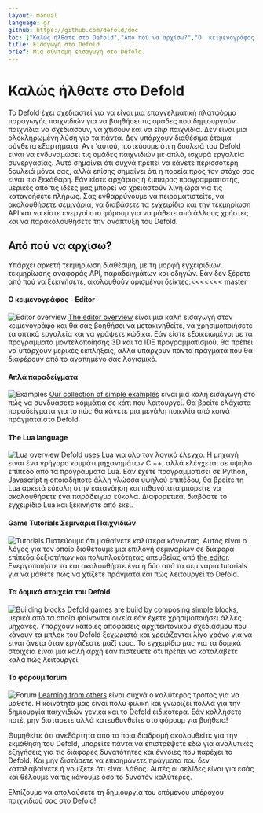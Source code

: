 ```yaml
---
layout: manual
language: gr
github: https://github.com/defold/doc
toc: ["Καλώς ήλθατε στο Defold","Από πού να αρχίσω?","Ο  κειμενογράφος - Editor","Απλά παραδείγματα","The Lua language","Game Tutorials Σεμινάρια Παιχνιδιών","Τα δομικά στοιχεία του Defold","Το φόρουμ forum"]
title: Εισαγωγή στο Defold
brief: Μια σύντομη εισαγωγή στο Defold.
---
```


# Καλώς ήλθατε στο Defold

Το Defold έχει σχεδιαστεί για να είναι μια επαγγελματική πλατφόρμα παραγωγής παιχνιδιών για να βοηθήσει τις ομάδες που δημιουργούν παιχνίδια να σχεδιάσουν, να χτίσουν και να _ship_ παιχνίδια. Δεν είναι μια ολοκληρωμένη λύση για τα πάντα. Δεν υπάρχουν διαθέσιμα έτοιμα σύνθετα εξαρτήματα. Αντ 'αυτού, πιστεύουμε ότι η δουλειά του Defold είναι να ενδυναμώσει τις ομάδες παιχνιδιών με απλά, ισχυρά εργαλεία συνεργασίας. Αυτό σημαίνει ότι συχνά πρέπει να κάνετε περισσότερη δουλειά μόνοι σας, αλλά επίσης σημαίνει ότι η πορεία προς τον στόχο σας είναι πιο ξεκάθαρη.
Εάν είστε αρχάριος ή έμπειρος προγραμματιστής, μερικές από τις ιδέες μας μπορεί να χρειαστούν λίγη ώρα για τις κατανοήσετε πλήρως. Σας ενθαρρύνουμε να πειραματιστείτε, να ακολουθήσετε σεμινάρια, να διαβάσετε τα εγχειρίδια και την τεκμηρίωση API και να είστε ενεργοί στο φόρουμ για να μάθετε από άλλους χρήστες και να παρακολουθήσετε την ανάπτυξη του Defold.

## Από πού να αρχίσω?

Υπάρχει αρκετή τεκμηρίωση διαθέσιμη, με τη μορφή εγχειριδίων, τεκμηρίωσης αναφοράς API, παραδειγμάτων και οδηγών. Εάν δεν ξέρετε από πού να ξεκινήσετε, ακολουθούν ορισμένοι δείκτες:<<<<<<< master

#### Ο  κειμενογράφος - Editor
![Editor overview](/manuals/images/introduction/editor.png) [The editor overview](/manuals/editor/) είναι μια καλή εισαγωγή στον κειμενογράφο και θα σας βοηθήσει να μετακινηθείτε, να χρησιμοποιήσετε τα οπτικά εργαλεία και να γράψετε κώδικα. Εάν είστε εξοικειωμένοι με τα προγράμματα μοντελοποίησης 3D και τα IDE προγραμματισμού, θα πρέπει να υπάρχουν μερικές εκπλήξεις, αλλά υπάρχουν πάντα πράγματα που θα διαφέρουν από το αγαπημένο σας λογισμικό.

#### Απλά παραδείγματα
![Examples](/manuals/images/introduction/examples.jpg) [Our collection of simple examples](/examples/) είναι μια καλή εισαγωγή στο πώς να συνδυάσετε κομμάτια σε κάτι που λειτουργεί. Θα βρείτε ελάχιστα παραδείγματα για το πώς θα κάνετε μια μεγάλη ποικιλία από κοινά πράγματα στο Defold.

#### The Lua language
![Lua overview](/manuals/images/introduction/lua.png) [Defold uses Lua](/manuals/lua/) για όλο τον λογικό έλεγχο. Η μηχανή είναι ένα γρήγορο κομμάτι μηχανημάτων C ++, αλλά ελέγχεται σε υψηλό επίπεδο από τα προγράμματα Lua. Εάν έχετε προγραμματίσει σε Python, Javascript ή οποιαδήποτε άλλη γλώσσα υψηλού επιπέδου, θα βρείτε τη Lua αρκετά εύκολη στην κατανόηση και πιθανότατα μπορείτε να ακολουθήσετε ένα παράδειγμα εύκολα. Διαφορετικά, διαβάστε το εγχειρίδιο Lua και ξεκινήστε από εκεί.

#### Game Tutorials Σεμινάρια Παιχνιδιών
![Tutorials](/manuals/images/introduction/tutorials.jpg) Πιστεύουμε ότι μαθαίνετε καλύτερα κάνοντας. Αυτός είναι ο λόγος για τον οποίο διαθέτουμε μια επιλογή σεμιναρίων σε διάφορα επίπεδα δεξιοτήτων και πολυπλοκότητας απευθείας από [the editor](/manuals/editor/). Ενεργοποιήστε τα και ακολουθήστε ένα ή δύο από τα σεμινάρια tutorials για να μάθετε πώς να χτίζετε πράγματα και πώς λειτουργεί το Defold.

#### Τα δομικά στοιχεία του Defold
![Building blocks](/manuals/images/introduction/building_blocks.png) [Defold games are build by composing simple blocks](/gr/manuals/building-blocks/), μερικά από τα οποία φαίνονται οικεία εάν έχετε χρησιμοποιήσει άλλες μηχανές. Υπάρχουν κάποιες αποφάσεις αρχιτεκτονικού σχεδιασμού που κάνουν τα μπλοκ του Defold ξεχωριστά και χρειάζονται λίγο χρόνο για να είναι άνετα όταν εργάζεστε μαζί τους. Το εγχειρίδιο μας για τα δομικά στοιχεία είναι μια καλή αρχή εάν πιστεύετε ότι πρέπει να καταλάβετε καλά πώς λειτουργεί.

#### Το φόρουμ forum
![Forum](/manuals/images/introduction/forum.jpg) [Learning from others](//forum.defold.com/) είναι συχνά ο καλύτερος τρόπος για να μάθετε. Η κοινότητά μας είναι πολύ φιλική και γνωρίζει πολλά για την δημιουργία παιχνιδιών γενικά και το Defold ειδικότερα. Εάν κολλήσετε ποτέ, μην διστάσετε αλλά κατευθυνθείτε στο φόρουμ για βοήθεια!

Θυμηθείτε ότι ανεξάρτητα από το ποια διαδρομή ακολουθείτε για την εκμάθηση του Defold, μπορείτε πάντα να επιστρέψετε εδώ για αναλυτικές εξηγήσεις για τις διάφορες δυνατότητες και έννοιες που παρέχει το Defold. Και μην διστάσετε να επισημάνετε πράγματα που δεν καταλαβαίνετε ή νομίζετε ότι είναι λάθος. Αυτές οι σελίδες είναι για εσάς και θέλουμε να τις κάνουμε όσο το δυνατόν καλύτερες.

Ελπίζουμε να απολαύσετε τη δημιουργία του επόμενου υπέροχου παιχνιδιού σας στο Defold!
